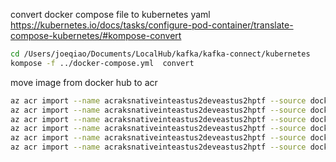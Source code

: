 convert docker compose file to kubernetes yaml
https://kubernetes.io/docs/tasks/configure-pod-container/translate-compose-kubernetes/#kompose-convert
```sh
cd /Users/joeqiao/Documents/LocalHub/kafka/kafka-connect/kubernetes
kompose -f ../docker-compose.yml  convert
```


move image from docker hub to acr
```sh
az acr import --name acraksnativeinteastus2deveastus2hptf --source docker.io/landoop/fast-data-dev:cp3.3.0 --image landoop/fast-data-dev:cp3.3.0
az acr import --name acraksnativeinteastus2deveastus2hptf --source docker.io/landoop/fast-data-dev:1.1.1 --image landoop/fast-data-dev:1.1.1
az acr import --name acraksnativeinteastus2deveastus2hptf --source docker.io/lensesio/fast-data-dev:2.3.0 --image lensesio/fast-data-dev:2.3.0
az acr import --name acraksnativeinteastus2deveastus2hptf --source docker.io/itzg/elasticsearch:2.4.3 --image itzg/elasticsearch:2.4.3
az acr import --name acraksnativeinteastus2deveastus2hptf --source docker.io/postgres:9.5-alpine --image joelearnkafka/postgres:9.5-alpine
az acr import --name acraksnativeinteastus2deveastus2hptf --source docker.io/postgres:14.4 --image joelearnkafka/postgres:14.4
```
